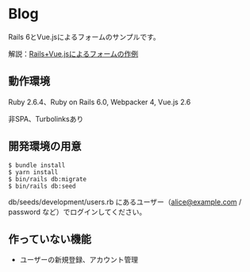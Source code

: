 # Blog

Rails 6とVue.jsによるフォームのサンプルです。

解説：[Rails+Vue.jsによるフォームの作例](https://qiita.com/kazutosato/items/38caffdbd21508a5c126)

## 動作環境

Ruby 2.6.4、Ruby on Rails 6.0, Webpacker 4, Vue.js 2.6

非SPA、Turbolinksあり

## 開発環境の用意

```
$ bundle install
$ yarn install
$ bin/rails db:migrate
$ bin/rails db:seed
```

db/seeds/development/users.rb にあるユーザー（alice@example.com / password など）でログインしてください。

## 作っていない機能

- ユーザーの新規登録、アカウント管理
